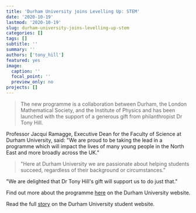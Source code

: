 ```yaml
---
title: 'Durham University joins Levelling Up: STEM'
date: '2020-10-19'
lastmod: '2020-10-19'
slug: durham-university-joins-levelling-up-stem
categories: []
tags: []
subtitle: ''
summary: ''
authors: ['tony_hill']
featured: yes
image:
  caption: ''
  focal_point: ''
  preview_only: no
projects: []
---
```


> The new programme is a collaboration between Durham, the London Mathematical Society, and the Institute of Physics and has been launched with the support of a generous gift from philanthropist Dr Tony Hill.

<!--more-->

Professor Jacqui Ramagge, Executive Dean for the Faculty of Science at Durham University, said: "We are proud to be taking the lead in a programme which will impact the lives of many young people in the North East and more broadly across the UK."

> "Here at Durham University we are passionate about helping students succeed, regardless of their background or circumstances."

"We are delighted that Dr Tony Hill's gift will support us to do just that."

Find out more about the programme [here](https://www.durham.ac.uk/departments/academic/physics/research/levelling-up/) on the Durham University website.

Read the full [story](https://www.palatinate.org.uk/programme-launched-by-durham-university-to-support-north-east-students/) on the Durham University student website.
